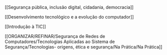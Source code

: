 [[Segurança pública, inclusão digital, cidadania, democracia]]

[[Desenvolvimento tecnológico e a evolução do computador]]

[[Introdução à TIC]]

[[ORGANIZAR/REFINAR/Segurança de Redes de Computadores/Tecnologias Aplicadas ao Sistema de Segurança/Tecnologias- origens, ética e segurança/Na Prática/Na Prática]]